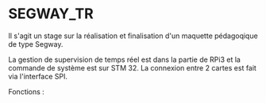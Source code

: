 # SEGWAY_TR
Il s'agit un stage sur la réalisation et finalisation d'un maquette pédagoqique de type Segway. 

La gestion de supervision de temps réel est dans la partie de RPi3 et la commande de système est sur STM 32.
La connexion entre 2 cartes est fait via l'interface SPI.

Fonctions : 




